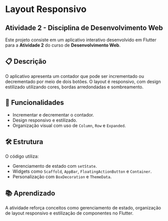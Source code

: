 # Layout Responsivo  
## Atividade 2 - Disciplina de Desenvolvimento Web

Este projeto consiste em um aplicativo interativo desenvolvido em Flutter para a **Atividade 2** do curso de **Desenvolvimento Web**. 

## 📋 Descrição
O aplicativo apresenta um contador que pode ser incrementado ou decrementado por meio de dois botões. O layout é responsivo, com design estilizado utilizando cores, bordas arredondadas e sombreamento.

## 🚀 Funcionalidades
- Incrementar e decrementar o contador.
- Design responsivo e estilizado.
- Organização visual com uso de `Column`, `Row` e `Expanded`.

## 🛠️ Estrutura
O código utiliza:
- Gerenciamento de estado com `setState`.
- Widgets como `Scaffold`, `AppBar`, `FloatingActionButton` e `Container`.
- Personalização com `BoxDecoration` e `ThemeData`.

## 📚 Aprendizado
A atividade reforça conceitos como gerenciamento de estado, organização de layout responsivo e estilização de componentes no Flutter.
